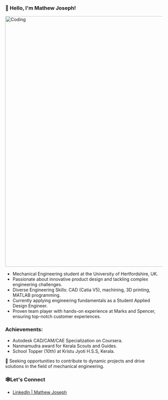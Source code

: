 ### 👋 Hello, I'm Mathew Joseph!
<img width="800" alt="Coding" src="https://github.com/Mathew2624/Mathew2624/assets/150618966/e3a6e058-0de5-4134-ac8f-1c606fcc9642">

<ul>
<li>Mechanical Engineering student at the University of Hertfordshire, UK.</li>

<li>Passionate about innovative product design and tackling complex engineering challenges.</li>

<li>Diverse Engineering Skills: CAD (Catia V5), machining, 3D printing, MATLAB programming.</li>

<li>Currently applying engineering fundamentals as a Student Applied Design Engineer.</li>

<li>Proven team player with hands-on experience at Marks and Spencer, ensuring top-notch customer experiences.</li></ul>

<h3>Achievements:</h3>
<ul><li>Autodesk CAD/CAM/CAE Specialization on Coursera.</li>
<li>Nanmamudra award for Kerala Scouts and Guides.</li>
<li>School Topper (10th) at Kristu Jyoti H.S.S, Kerala.</li></ul>

🚀 Seeking opportunities to contribute to dynamic projects and drive solutions in the field of mechanical engineering.

<h3>🕸️Let's Connect</h3>
<ul>
 <li><a href="https://www.linkedin.com/in/mathewjoseph26/">Linkedln | Mathew Joseph</a><br></li>
</ul>

